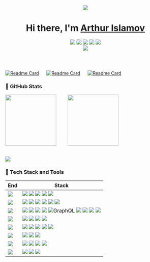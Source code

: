 <div align="center">

![](https://media.giphy.com/headers/GitHub/w8ZJLtJbmuph.gif)

<h1 align="center">Hi there, I'm <a href="https://github.com/dakenf">Arthur Islamov</a></h1>


![][JavaScript] ![][TypeScript] ![][Python] ![][C] ![][Sh] <br /> [![][website-shield]][website-url]

<!-- SHIELD LINK GROUP -->

[HTML]: https://img.shields.io/badge/-HTML-E34F26?style=flat&logo=html5&logoColor=white
[JavaScript]: https://img.shields.io/badge/-JavaScript-C69D00?style=flat&logoColor=white&logo=javascript
[TypeScript]: https://img.shields.io/badge/-TypeScript-2f74c0?style=flat&logoColor=white&logo=typescript
[C]: https://img.shields.io/badge/-C++-444?style=flat&logoColor=white&logo=cplusplus&color=00599C
[Python]: https://img.shields.io/badge/-Python-444?style=flat&logoColor=white&logo=Python&color=yellowgreen
[Sh]: https://img.shields.io/badge/-Shell-444?style=flat&logoColor=white&logo=powershell
[website-shield]: https://img.shields.io/website?down_message=offline&label=islamov.ai&up_message=online&url=https%3A%2F%2Fislamov.ai
[website-url]: https://islamov.ai
[follow-shield]: https://img.shields.io/github/followers/dakenf?label=Follow&style=social
[follow-url]: https://github.com/dakenf

</div>

<br/>
<br/>

[![Readme Card](https://github-readme-stats-alpha-rouge.vercel.app/api/pin/?username=dakenf&repo=stable-diffusion-webgpu-minimal&show_owner=true&title_color=fff&text_color=fff&icon_color=90774f&bg_color=151515)](https://github.com/dakenf/stable-diffusion-webgpu-minimal)
<img width="16"/>
[![Readme Card](https://github-readme-stats-alpha-rouge.vercel.app/api/pin/?username=dakenf&repo=stable-diffusion-nodejs&show_owner=true&title_color=fff&text_color=fff&icon_color=90774f&bg_color=151515)](https://github.com/dakenf/stable-diffusion-nodejs)
<img width="16"/>
[![Readme Card](https://github-readme-stats-alpha-rouge.vercel.app/api/pin/?username=dakenf&repo=onnxruntime-node-gpu&show_owner=true&title_color=fff&text_color=fff&icon_color=90774f&bg_color=151515)](https://github.com/dakenf/onnxruntime-node-gpu)

### 👀 GitHub Stats

<div>
  <img height="160" style="margin-right:12px" src="https://github-readme-stats-alpha-rouge.vercel.app/api?username=dakenf&count_private=true&show_icons=true&theme=radical&title_color=fff&text_color=ffffff&icon_color=90774f&bg_color=151515"/>
  <img width="16"/>
  <img height="160" src="https://github-readme-stats-alpha-rouge.vercel.app/api/top-langs/?username=dakenf&layout=compact&title_color=fff&text_color=ffffff&icon_color=90774f&bg_color=151515&hide=php"/>
</div>

<br/>

![][split]

### 💫 Tech Stack and Tools

| End | Stack                                                                                                  |
| --- |--------------------------------------------------------------------------------------------------------|
| ![][Design] | ![][Adobe] ![][Sketch] ![][Figma] ![][Stable Diffusion] ![][Midjourney]                                |
| ![][Frontend] | ![][React] ![][ReactNative] ![][Vue] ![][Antd] ![][MaterialUI] ![][Apollo]                             |
| ![][Backend] | ![][Node] ![][PythonBlack] ![][PHP] ![][CPP] ![GraphQL] ![][PostgreSQL] ![][Nginx] ![][Aws] ![][Azure] |
| ![][Devops] | ![][Docker] ![][GitHub Action] ![][Kubernetes] ![][ECS]                                                |
| ![][IDE] | ![][Webstorm] ![][PyCharm] ![][Clion] ![][DataGrip] ![][VS Code]                                       |
| ![][OS] | ![][MacOS] ![][Win11] ![][Ubuntu]                                                                      |
| ![][Shell] | ![][iTerm] ![][Windows Terminal] ![][ZSH] ![][Oh My Zsh]                                               |
| ![][Other] | ![][ChatGPT] ![][Copilot] ![][Notion]                                                                  |

<!-- Title -->

[Design]: https://img.shields.io/badge/-Design-151515?style=flat-square
[Frontend]: https://img.shields.io/badge/-Frontend-151515?style=flat-square
[Backend]: https://img.shields.io/badge/-Backend-151515?style=flat-square
[Devops]: https://img.shields.io/badge/-Devops-151515?style=flat-square
[IDE]: https://img.shields.io/badge/-IDE-151515?style=flat-square
[OS]: https://img.shields.io/badge/-OS-151515?style=flat-square
[Shell]: https://img.shields.io/badge/-Shell-151515?style=flat-square
[Other]: https://img.shields.io/badge/-Other-151515?style=flat-square

<!-- Design -->

[Adobe]: https://img.shields.io/badge/-Adobe-151515?style=flat-square&logoColor=white&logo=adobe
[Sketch]: https://img.shields.io/badge/-Sketch-151515?style=flat-square&logoColor=white&logo=sketch
[Figma]: https://img.shields.io/badge/-Figma-151515?style=flat-square&logoColor=white&logo=figma
[Midjourney]: https://img.shields.io/badge/-🖼_Midjourney-151515?style=flat-square&logoColor=white&logo=midjourney

<!-- Frontend -->

[React]: https://img.shields.io/badge/-React-151515?style=flat-square&logoColor=white&logo=react
[ReactNative]: https://img.shields.io/badge/-React_Native-151515?style=flat-square&logoColor=white&logo=react
[Vue]: https://img.shields.io/badge/-Vue-151515?style=flat-square&logoColor=white&logo=vue.js
[Antd]: https://img.shields.io/badge/-Ant_Design-151515?style=flat-square&logoColor=white&logo=ant-design
[Apollo]: https://img.shields.io/badge/-ApolloGraphql-151515?style=flat-square&logoColor=white&logo=apollographql
[MaterialUI]: https://img.shields.io/badge/-Materiual_UI-151515?style=flat-square&logoColor=white&logo=google

<!-- Backend -->

[Node]: https://img.shields.io/badge/-Node.js-151515?style=flat-square&logoColor=white&logo=node.js
[Egg]: https://img.shields.io/badge/-Egg-151515?style=flat-square&logoColor=white&logo
[SQLite]: https://img.shields.io/badge/-SQLite-151515?style=flat-square&logoColor=white&logo=sqlite
[PostgreSQL]: https://img.shields.io/badge/-PostgreSQL-151515?style=flat-square&logoColor=white&logo=postgresql
[MongoDB]: https://img.shields.io/badge/-MongoDB-151515?style=flat-square&logoColor=white&logo=mongodb
[Nginx]: https://img.shields.io/badge/-Nginx-151515?tyle=flat-square&logoColor=white&logo=nginx
[GraphQL]: https://img.shields.io/badge/-GraphQL-151515?style=flat-square&logoColor=white&logo=graphql
[PythonBlack]: https://img.shields.io/badge/-Python-151515?style=flat-square&logoColor=white&logo=python
[PHP]: https://img.shields.io/badge/-PHP-151515?style=flat-square&logoColor=white&logo=php
[CPP]: https://img.shields.io/badge/-C++-151515?style=flat-square&logoColor=white&logo=cplusplus
[AWS]: https://img.shields.io/badge/-AWS-151515?style=flat-square&logoColor=white&logo=amazonaws
[Azure]: https://img.shields.io/badge/-Azure-151515?style=flat-square&logoColor=white&logo=microsoftazure

<!-- Devops -->

[Docker]: https://img.shields.io/badge/-Docker-151515?style=flat-square&logoColor=white&logo=docker
[GitHub Action]: https://img.shields.io/badge/-GitHub_Actions-151515?style=flat-square&logoColor=white&logo=github
[Kubernetes]: https://img.shields.io/badge/-Kubernetes-151515?style=flat-square&logoColor=white&logo=kubernetes
[ECS]: https://img.shields.io/badge/-ECS-151515?style=flat-square&logoColor=white&logo=amazonaws

<!-- IDE -->

[Webstorm]: https://img.shields.io/badge/-Webstorm-151515?style=flat-square&logoColor=white&logo=webstorm
[DataGrip]: https://img.shields.io/badge/-DataGrip-151515?style=flat-square&logoColor=white&logo=datagrip
[PyCharm]: https://img.shields.io/badge/-PyCharm-151515?style=flat-square&logoColor=white&logo=pycharm
[Clion]: https://img.shields.io/badge/-CLion-151515?style=flat-square&logoColor=white&logo=clion
[VS Code]: https://img.shields.io/badge/-VS_Code-151515?style=flat-square&logoColor=white&logo=visualstudiocode

<!-- OS -->

[MacOS]: https://img.shields.io/badge/-MacOS-151515?style=flat-square&logoColor=white&logo=apple
[Win11]: https://img.shields.io/badge/-Win11-151515?style=flat-square&logoColor=white&logo=windows11
[Ubuntu]: https://img.shields.io/badge/-Ubuntu-151515?style=flat-square&logoColor=white&logo=ubuntu

<!-- Shell -->

[iTerm]: https://img.shields.io/badge/-iTerm-151515?style=flat-square&logoColor=white&logo=iterm2
[Windows Terminal]: https://img.shields.io/badge/-Windows_Terminal-151515?style=flat-square&logoColor=white&logo=windowsterminal
[ZSH]: https://img.shields.io/badge/-ZSH-151515?style=flat-square&logoColor=white&logo=powershell
[Oh My Zsh]: https://img.shields.io/badge/-Oh_My_Zsh-151515?style=flat-square&logoColor=white

<!-- Other -->

[ChatGPT]: https://img.shields.io/badge/-ChatGPT-151515?style=flat-square&logoColor=white&logo=openai
[Stable Diffusion]: https://img.shields.io/badge/-🤗_Stable_Diffusion-151515?style=flat-square&logoColor=white
[Notion]: https://img.shields.io/badge/-Notion-151515?style=flat-square&logoColor=white&logo=notion
[Copilot]: https://img.shields.io/badge/-Copilot-151515?style=flat-square&logoColor=white&logo=github

<br/>


[split]: https://raw.githubusercontent.com/andreasbm/readme/master/assets/lines/rainbow.png
